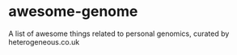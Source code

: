 # awesome-genome
A list of awesome things related to personal genomics, curated by heterogeneous.co.uk
